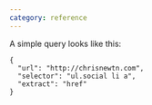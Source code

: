 ```yaml
---
category: reference
---
```


A simple query looks like this:

    {
      "url": "http://chrisnewtn.com",
      "selector": "ul.social li a",
      "extract": "href"
    }